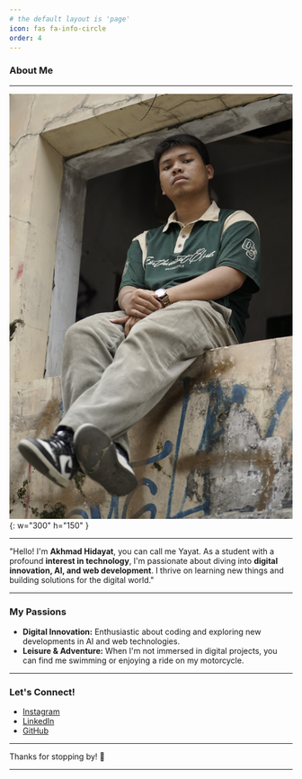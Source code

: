 ```yaml
---
# the default layout is 'page'
icon: fas fa-info-circle
order: 4
---
```


### About Me
---

![Dalvyn Foto](assets/images/yayat.webp){: w="300" h="150" }

---

"Hello! I'm **Akhmad Hidayat**, you can call me Yayat. As a student with a profound **interest in technology**, I'm passionate about diving into **digital innovation, AI, and web development**. I thrive on learning new things and building solutions for the digital world."

---

### My Passions

<!-- * **Creative Visuals:** Deeply engaged in photo and video editing, as well as hands-on photography and videography.

<h3>My Work / Gallery</h3>
<div class="image-gallery-container">
  <div class="image-gallery">
    <img src="{{ '/assets/images/ABOUT/FaniAiraa-6.webp' | relative_url }}" alt="Fani Airaa Photo">
    <img src="{{ '/assets/images/ABOUT/(O-O)-14.webp' | relative_url }}" alt="Eye-catching Photo">
    <img src="{{ '/assets/images/ABOUT/UPLOAD.webp' | relative_url }}" alt="Uploaded Content">
  </div>
</div> -->

* **Digital Innovation:** Enthusiastic about coding and exploring new developments in AI and web technologies.
* **Leisure & Adventure:** When I'm not immersed in digital projects, you can find me swimming or enjoying a ride on my motorcycle.
 
---

### Let's Connect!

* [Instagram](https://www.instagram.com/yayath.031)
* [LinkedIn](https://linkedin.com/in/akhmad-hidayat/)
* [GitHub](https://github.com/yayath-031)

---

Thanks for stopping by! 🌟

---
